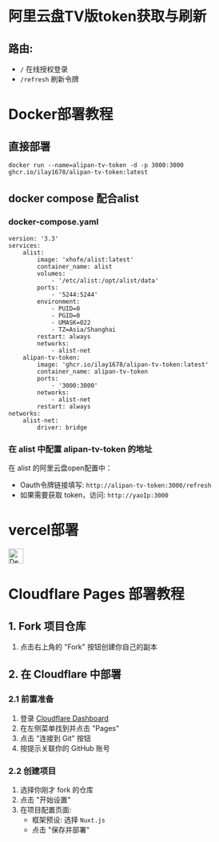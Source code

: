# 阿里云盘TV版token获取与刷新

## 路由:

- `/` 在线授权登录
- `/refresh` 刷新令牌



# Docker部署教程
## 直接部署
```
docker run --name=alipan-tv-token -d -p 3000:3000 ghcr.io/ilay1678/alipan-tv-token:latest 
```
## docker compose 配合alist
### docker-compose.yaml
```
version: '3.3'
services:
    alist:
        image: 'xhofe/alist:latest'
        container_name: alist
        volumes:
            - '/etc/alist:/opt/alist/data'
        ports:
            - '5244:5244'
        environment:
            - PUID=0
            - PGID=0
            - UMASK=022
            - TZ=Asia/Shanghai
        restart: always
        networks:
            - alist-net
    alipan-tv-token:
        image: 'ghcr.io/ilay1678/alipan-tv-token:latest'
        container_name: alipan-tv-token
        ports:
            - '3000:3000'
        networks:
            - alist-net
        restart: always
networks:
    alist-net:
        driver: bridge
```

### 在 alist 中配置 alipan-tv-token 的地址

在 alist 的阿里云盘open配置中：
- Oauth令牌链接填写: `http://alipan-tv-token:3000/refresh`
- 如果需要获取 token，访问: `http://yaoIp:3000`


# vercel部署
[<img src="https://vercel.com/button" alt="Deploy on vercel" height="30">](https://vercel.com/new/clone?repository-url=https%3A%2F%2Fgithub.com%2FiLay1678%2Falipan-tv-token&&project-name=alipan-tv-token&repository-name=alipan-tv-token)


# Cloudflare Pages 部署教程
## 1. Fork 项目仓库
1. 点击右上角的 "Fork" 按钮创建你自己的副本
## 2. 在 Cloudflare 中部署
### 2.1 前置准备
1. 登录 [Cloudflare Dashboard](https://dash.cloudflare.com)
2. 在左侧菜单找到并点击 "Pages"
3. 点击 "连接到 Git" 按钮
4. 按提示关联你的 GitHub 账号
### 2.2 创建项目
1. 选择你刚才 fork 的仓库
2. 点击 "开始设置"
3. 在项目配置页面:
   - 框架预设: 选择 `Nuxt.js`
   - 点击 "保存并部署"